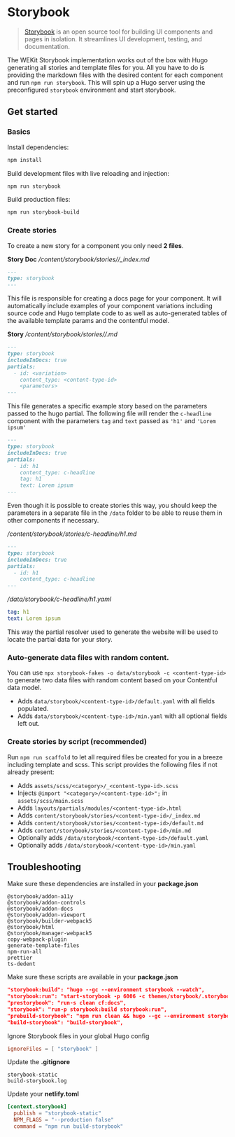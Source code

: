 # Storybook

> [Storybook](https://storybook.js.org/) is an open source tool for building UI components and pages in isolation. It streamlines UI development, testing, and documentation.

The WEKit Storybook implementation works out of the box with Hugo generating all stories and template files for you. All you have to do is providing the markdown files with the desired content for each component and run `npm run storybook`. This will spin up a Hugo server using the preconfigured `storybook` environment and start storybook.

## Get started

### Basics

Install dependencies:

```bash
npm install
```

Build development files with live reloading and injection:

```bash
npm run storybook
```

Build production files:

```bash
npm run storybook-build
```

### Create stories

To create a new story for a component you only need **2 files**.

**Story Doc**
*/content/storybook/stories/<content-type-id>/_index.md*
```md
---
type: storybook
---
```

This file is responsible for creating a docs page for your component. It will automatically include examples of your component variations including source code and Hugo template code to as well as auto-generated tables of the available template params and the contentful model.

**Story**
*/content/storybook/stories/<content-type-id>/<variation>.md*
```md
---
type: storybook
includeInDocs: true
partials:
  - id: <variation>
    content_type: <content-type-id>
    <parameters>
---
```

This file generates a specific example story based on the parameters passed to the hugo partial. The following file will render the `c-headline` component with the parameters `tag` and `text` passed as `'h1'` and `'Lorem ipsum'`
```md
---
type: storybook
includeInDocs: true
partials:
  - id: h1
    content_type: c-headline
    tag: h1
    text: Lorem ipsum
---
```

Even though it is possible to create stories this way, you should keep the parameters in a separate file in the `/data` folder to be able to reuse them in other components if necessary.

*/content/storybook/stories/c-headline/h1.md*
```md
---
type: storybook
includeInDocs: true
partials:
  - id: h1
    content_type: c-headline
---
```

*/data/storybook/c-headline/h1.yaml*
```yaml
tag: h1
text: Lorem ipsum
```

This way the partial resolver used to generate the website will be used to locate the partial data for your story.


### Auto-generate data files with random content.

You can use `npx storybook-fakes -o data/storybook -c <content-type-id>` to generate two data files with random content based on your Contentful data model.

- Adds `data/storybook/<content-type-id>/default.yaml` with all fields populated.
- Adds `data/storybook/<content-type-id>/min.yaml` with all optional fields left out.

### Create stories by script (recommended)

Run `npm run scaffold` to let all required files be created for you in a breeze including template and scss.
This script provides the following files if not already present:

- Adds `assets/scss/<category>/_<content-type-id>.scss`
- Injects `@import "<category>/<content-type-id>";` in `assets/scss/main.scss`
- Adds `layouts/partials/modules/<content-type-id>.html`
- Adds `content/storybook/stories/<content-type-id>/_index.md`
- Adds `content/storybook/stories/<content-type-id>/default.md`
- Adds `content/storybook/stories/<content-type-id>/min.md`
- Optionally adds `/data/storybook/<content-type-id>/default.yaml`
- Optionally adds `/data/storybook/<content-type-id>/min.yaml`


## Troubleshooting

Make sure these dependencies are installed in your **package.json**

```
@storybook/addon-a11y
@storybook/addon-controls
@storybook/addon-docs
@storybook/addon-viewport
@storybook/builder-webpack5
@storybook/html
@storybook/manager-webpack5
copy-webpack-plugin
generate-template-files
npm-run-all
prettier
ts-dedent
```

Make sure these scripts are available in your **package.json**

```json
"storybook:build": "hugo --gc --environment storybook --watch",
"storybook:run": "start-storybook -p 6006 -c themes/storybook/.storybook",
"prestorybook": "run-s clean cf:docs",
"storybook": "run-p storybook:build storybook:run",
"prebuild-storybook": "npm run clean && hugo --gc --environment storybook",
"build-storybook": "build-storybook",
```

Ignore Storybook files in your global Hugo config

```toml
ignoreFiles = [ "storybook" ]
```

Update the **.gitignore**

```
storybook-static
build-storybook.log
```

Update your **netlify.toml**

```toml
[context.storybook]
  publish = "storybook-static"
  NPM_FLAGS = "--production false"
  command = "npm run build-storybook"
```
